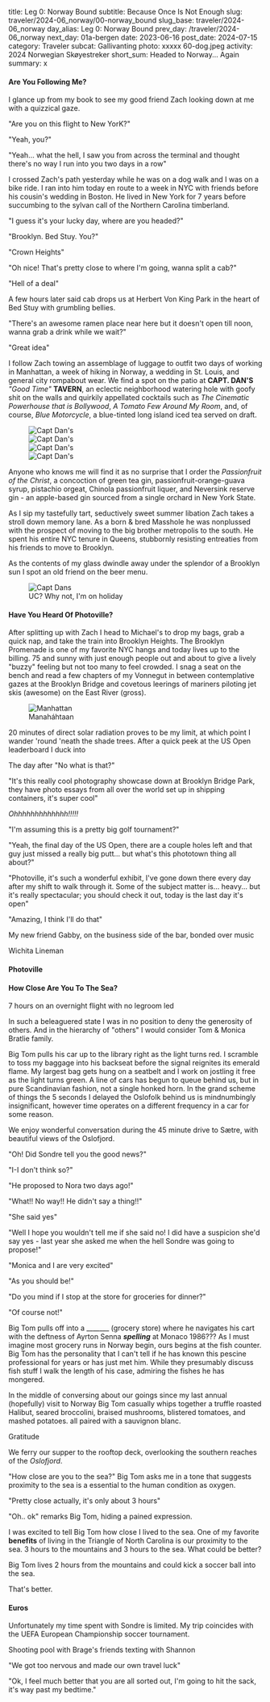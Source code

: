 title: Leg 0: Norway Bound
subtitle: Because Once Is Not Enough
slug: traveler/2024-06_norway/00-norway_bound
slug_base: traveler/2024-06_norway
day_alias: Leg 0: Norway Bound
prev_day: /traveler/2024-06_norway
next_day: 01a-bergen
date: 2023-06-16
post_date: 2024-07-15
category: Traveler
subcat: Gallivanting
photo: xxxxx 60-dog.jpeg
activity: 2024 Norwegian Sk&oslash;yestreker
short_sum: Headed to Norway... Again
summary: x

<h4 class="article-subheader">Are You Following Me?</h4>
I glance up from my book to see my good friend Zach looking down at me with a
quizzical gaze.

"Are you on this flight to New YorK?"

"Yeah, you?"

"Yeah... what the hell, I saw you from across the terminal and thought there's
no way I run into you two days in a row"

I crossed Zach's path yesterday while he was on a dog walk and I was on a bike
ride. I ran into him today en route to a week in NYC with friends before his
cousin's wedding in Boston. He lived in New York for 7 years before succumbing
to the sylvan call of the Northern Carolina timberland.

"I guess it's your lucky day, where are you headed?"

"Brooklyn. Bed Stuy. You?"

"Crown Heights"

"Oh nice! That's pretty close to where I'm going, wanna split a cab?"

"Hell of a deal"

A few hours later said cab drops us at Herbert Von King Park in the heart of
Bed Stuy with grumbling bellies.

"There's an awesome ramen place near here but it doesn't open till noon, wanna
grab a drink while we wait?"

"Great idea"

I follow Zach towing an assemblage of luggage to outfit two days of working in
Manhattan, a
week of hiking in Norway, a wedding in St. Louis, and general city rompabout wear.
We find a spot on the patio at **CAPT. DAN'S**
<span class="text-danger">*"Good Time"*</span> **TAVERN**, an eclectic
neighborhood watering hole with goofy shit on the walls and quirkily appellated
cocktails such as *The Cinematic Powerhouse that is Bollywood*, *A Tomato Few
Around My Room*, and, of course, *Blue Motorcycle*, a blue-tinted long island
iced tea served on draft.

<figure class="figure">
	<img class="figure-img img-fluid mt-2 rounded" src="/theme/images/traveler/2024-06_norway/00-capt_dans_ext.jpg" alt="Capt Dan's">
  <div class="row">
    <div class="col-6">
      <img class="figure-img img-fluid mt-2 rounded" src="/theme/images/traveler/2024-06_norway/00-capt_dans_int.jpg" alt="Capt Dan's">
    </div>
    <div class="col-6">
      <img class="figure-img img-fluid mt-2 rounded" src="/theme/images/traveler/2024-06_norway/00-capt_dans_corgi.jpg" alt="Capt Dan's">
    </div>
  </div>
	<img class="figure-img img-fluid mt-2 rounded" src="/theme/images/traveler/2024-06_norway/00-capt_dans_int2.jpg" alt="Capt Dan's">
</figure>

Anyone who knows me will find it as no surprise that I order the *Passionfruit
of the Christ*, a concoction of green tea gin, passionfruit-orange-guava syrup,
pistachio orgeat, Chinola passionfruit liquer, and Neversink reserve gin - an
apple-based gin sourced from a single orchard in New York State.

As I sip my tastefully tart, seductively sweet summer libation Zach takes a
stroll down memory lane. As a born & bred Masshole he was nonplussed with the
prospect of moving to the big brother metropolis to the south. He spent his
entire NYC tenure in Queens, stubbornly resisting entreaties from his friends
to move to Brooklyn.


As the contents of my glass dwindle away under the splendor of a Brooklyn sun I
spot an old friend on the beer menu.

<figure class="figure">
		<img class="figure-img img-fluid mt-2 rounded" src="/theme/images/traveler/2024-06_norway/00-capt_dans_UC.jpg" alt="Capt Dans">
  <figcaption class="figure-caption">UC? Why not, I'm on holiday</figcaption>
</figure>


<h4 class="article-subheader">Have You Heard Of Photoville?</h4>
After splitting up with Zach I head to Michael's to drop my bags, grab a quick
nap, and take the train into Brooklyn Heights. The Brooklyn Promenade is one of
my favorite NYC hangs and today lives up to the billing. 75 and sunny with just
enough people out and about to give a lively "buzzy" feeling but not too many to
feel crowded. I snag a seat on the bench and read a few chapters of my
Vonnegut in between contemplative gazes at the Brooklyn Bridge and
covetous leerings of mariners piloting jet skis (awesome) on the East River
(gross).

<figure class="figure">
		<img class="figure-img img-fluid mt-2 rounded" src="/theme/images/traveler/2024-06_norway/00-bkn_heights.JPEG" alt="Manhattan">
  <figcaption class="figure-caption">Manah&aacute;htaan</figcaption>
</figure>

20 minutes of direct solar radiation proves to be my limit, at which point I
wander 'round 'neath the shade trees. After a quick peek at the US Open
leaderboard I duck into 

The day after 
"No what is that?"

"It's this really cool photography showcase down at Brooklyn Bridge Park, they
have photo essays from all over the world set up in shipping containers, it's
super cool"

*Ohhhhhhhhhhhhh!!!!!*

"I'm assuming this is a pretty big golf tournament?"

"Yeah, the final day of the US Open, there are a couple holes left and that
guy just missed a really big putt... but what's this phototown thing all about?"

"Photoville, it's such a wonderful exhibit, I've gone down there every day
after my shift to walk through it. Some of the subject matter is... heavy...
but it's really spectacular; you should check it out, today is the last day it's
open"

"Amazing, I think I'll do that"

My new friend Gabby, on the business side of the bar, bonded over music

Wichita Lineman





<h4 class="article-subheader">Photoville</h4>



<h4 class="article-subheader">How Close Are You To The Sea?</h4>
7 hours on an overnight flight with no legroom led

In such a beleaguered state I was in no position to deny the generosity of
others. And in the hierarchy of "others" I would consider Tom & Monica Bratlie
family.

Big Tom pulls his car up to the library right as the light turns red. I scramble
to toss my baggage into his backseat before the signal reignites its emerald
flame. My largest bag gets hung on a seatbelt and I work on jostling it free as
the light turns green. A line of cars has begun to queue behind us, but in pure
Scandinavian fashion, not a single honked horn. In the grand scheme of things
the 5 seconds I delayed the Oslofolk behind us is mindnumbingly insignificant,
however time operates on a different frequency in a car for some reason.

We enjoy wonderful conversation during the 45 minute drive to S&aelig;tre, with
beautiful views of the Oslofjord.

"Oh! Did Sondre tell you the good news?"

"I-I don't think so?"

"He proposed to Nora two days ago!"

"What!! No way!! He didn't say a thing!!"

"She said yes"

"Well I hope you wouldn't tell me if she said no! I did have a suspicion she'd
say yes - last year she asked me when the hell Sondre was going to propose!"

"Monica and I are very excited"

"As you should be!"


"Do you mind if I stop at the store for groceries for dinner?"

"Of course not!"

Big Tom pulls off into a _______ (grocery store) where he navigates his cart
with the deftness of Ayrton Senna ___spelling___ at Monaco 1986???
As I must imagine most grocery runs in Norway begin, ours begins at the fish
counter. Big Tom has the personality that I can't tell if he has known this
pescine professional for years or has just met him. While they presumably
discuss fish stuff I walk the length of his case, admiring the fishes he has
mongered.

In the middle of conversing about our goings since my last annual (hopefully)
visit to Norway Big Tom casually whips together a truffle roasted Halibut, seared
broccolini, braised mushrooms, blistered tomatoes, and mashed potatoes.
all paired with a sauvignon blanc. 

Gratitude

We ferry our supper to the rooftop deck, overlooking the southern reaches of the
*Oslofjord*.

"How close are you to the sea?" Big Tom asks me in a tone that suggests
proximity to the sea is a essential to the human condition as oxygen.

"Pretty close actually, it's only about 3 hours"

"Oh.. ok" remarks Big Tom, hiding a pained expression.

I was excited to tell Big Tom how close I lived to the sea. One of my favorite
__benefits__ of living in the Triangle of North Carolina is our proximity to the
sea. 3 hours to the mountains and 3 hours to the sea. What could be better?

Big Tom lives 2 hours from the mountains and could kick a soccer ball into the sea.

That's better.


<h4 class="article-subheader">Euros</h4>
Unfortunately my time spent with Sondre is limited. My trip coincides with the
UEFA European  Championship soccer tournament.

Shooting pool with Brage's friends texting with Shannon


"We got too nervous and made our own travel luck"

"Ok, I feel much better that you are all sorted out, I'm going to hit the sack,
it's way past my bedtime."
